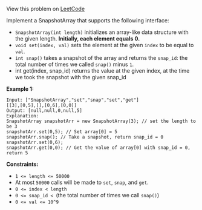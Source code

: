 View this problem on [LeetCode](https://leetcode.com/problems/snapshot-array/)

Implement a SnapshotArray that supports the following interface:

- `SnapshotArray(int length)` initializes an array-like data structure with the given length. **Initially, each element equals 0.**
- `void set(index, val)` sets the element at the given `index` to be equal to `val`.
- `int snap()` takes a snapshot of the array and returns the `snap_id`: the total number of times we called `snap()` minus `1`.
- int get(index, snap_id) returns the value at the given index, at the time we took the snapshot with the given snap_id

**Example 1:**

```
Input: ["SnapshotArray","set","snap","set","get"]
[[3],[0,5],[],[0,6],[0,0]]
Output: [null,null,0,null,5]
Explanation:
SnapshotArray snapshotArr = new SnapshotArray(3); // set the length to be 3
snapshotArr.set(0,5); // Set array[0] = 5
snapshotArr.snap(); // Take a snapshot, return snap_id = 0
snapshotArr.set(0,6);
snapshotArr.get(0,0); // Get the value of array[0] with snap_id = 0, return 5
```

**Constraints:**

- `1 <= length <= 50000`
- At most `50000` calls will be made to `set`, `snap`, and `get`.
- `0 <= index < length`
- `0 <= snap_id < `(the total number of times we call `snap()`)
- `0 <= val <= 10^9`
